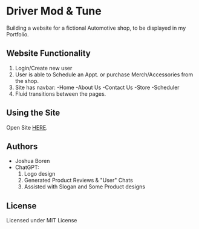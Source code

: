 # Driver Mod & Tune
Building a website for a fictional Automotive shop, to be displayed in my Portfolio.

## Website Functionality
1. Login/Create new user
2. User is able to Schedule an Appt. or purchase Merch/Accessories from the shop.
3. Site has navbar: -Home -About Us -Contact Us -Store -Scheduler 
4. Fluid transitions between the pages.

## Using the Site
Open Site [HERE](example.org). 

## Authors
- Joshua Boren
- ChatGPT:
    1. Logo design
    2. Generated Product Reviews & "User" Chats
    3. Assisted with Slogan and Some Product designs

## License 
Licensed under MIT License

